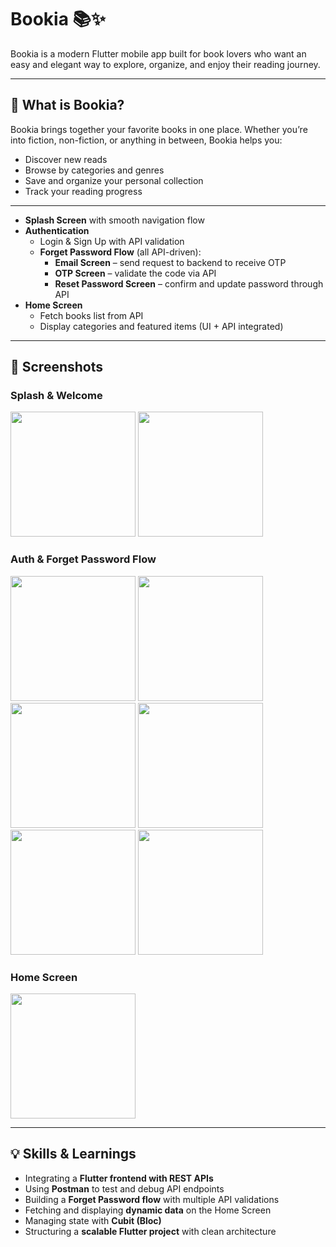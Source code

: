 # Bookia 📚✨  

Bookia is a modern Flutter mobile app built for book lovers who want an easy and elegant way to explore, organize, and enjoy their reading journey.  

---

## 📖 What is Bookia?  
Bookia brings together your favorite books in one place. Whether you’re into fiction, non-fiction, or anything in between, Bookia helps you:  

- Discover new reads  
- Browse by categories and genres  
- Save and organize your personal collection  
- Track your reading progress  

---

- **Splash Screen** with smooth navigation flow  
- **Authentication**  
  - Login & Sign Up with API validation  
  - **Forget Password Flow** (all API-driven):  
    - **Email Screen** – send request to backend to receive OTP  
    - **OTP Screen** – validate the code via API  
    - **Reset Password Screen** – confirm and update password through API  
- **Home Screen**  
  - Fetch books list from API  
  - Display categories and featured items (UI + API integrated) 

---

## 📸 Screenshots  

### Splash & Welcome  
<p float="left">
  <img src="https://github.com/user-attachments/assets/f015c20c-8f49-41c8-899b-1900a7d64793" width="200" />
  <img src="https://github.com/user-attachments/assets/f8e92644-7426-4459-bd76-a44f8fc45ce2" width="200" />
</p>  

### Auth & Forget Password Flow  
<p float="left">
  <img src="https://github.com/user-attachments/assets/832767b5-5a08-424c-853b-aaa4c433e129" width="200" />
  <img src="https://github.com/user-attachments/assets/921706b9-9ea6-49b7-9ab4-b55fb4c63de1" width="200" />
  <img src="https://github.com/user-attachments/assets/15fe0daa-e73f-4140-ac18-3a3e0fad005d" width="200" />
  <img src="https://github.com/user-attachments/assets/efc897e9-710d-4bb6-9c9d-b1c0588838c4" width="200" />
  <img src="https://github.com/user-attachments/assets/9d30f349-af62-4dcd-9c31-7ee539c16b48" width="200" />
  <img src="https://github.com/user-attachments/assets/de142783-f340-45ec-a417-ccf2efb0858a" width="200" />
</p>  

### Home Screen  
<p float="left">
  <img src="https://github.com/user-attachments/assets/3c0baae3-559f-4e15-816d-702d14b2b219" width="200" />
   
</p> 

---

 ## 💡 Skills & Learnings  

- Integrating a **Flutter frontend with REST APIs**  
- Using **Postman** to test and debug API endpoints  
- Building a **Forget Password flow** with multiple API validations  
- Fetching and displaying **dynamic data** on the Home Screen  
- Managing state with **Cubit (Bloc)**  
- Structuring a **scalable Flutter project** with clean architecture 



